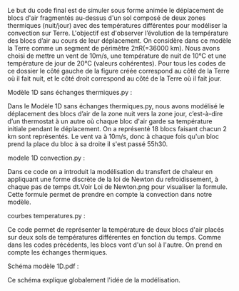Le but du code final est de simuler sous forme animée le déplacement de blocs d'air fragmentés au-dessus d'un sol composé de deux zones thermiques (nuit/jour) avec des températures différentes pour modéliser la convection sur Terre. L'objectif est d'observer l’évolution de la température des blocs d’air au cours de leur déplacement. On considère dans ce modèle la Terre comme un segment de périmètre 2πR(=36000 km). Nous avons choisi de mettre un vent de 10m/s, une température de nuit de 10°C et une température de jour de 20°C (valeurs cohérentes). Pour tous les codes de ce dossier le côté gauche de la figure créée correspond au côté de la Terre où il fait nuit, et le côté droit correspond au côté de la Terre où il fait jour.

Modèle 1D sans échanges thermiques.py :

Dans le Modèle 1D sans échanges thermiques.py, nous avons modélisé le déplacement des blocs d’air de la zone nuit vers la zone jour, c’est-à-dire d’un thermostat à un autre où chaque bloc d'air garde sa température initiale pendant le déplacement. On a représenté 18 blocs faisant chacun 2 km sont représentés. Le vent va à 10m/s, donc à chaque fois qu'un bloc prend la place du bloc à sa droite il s'est passé 55h30.

modele 1D convection.py :

Dans ce code on a introduit la modélisation du transfert de chaleur en appliquant une forme discrète de la loi de Newton du refroidissement, à chaque pas de temps dt.Voir Loi de Newton.png pour visualiser la formule.
Cette formule permet de prendre en compte la convection dans notre modèle.

courbes temperatures.py :

Ce code permet de représenter la température de deux blocs d'air placés sur deux sols de températures différentes en fonction du temps. Comme dans les codes précédents, les blocs vont d'un sol à l'autre. On prend en compte les échanges thermiques.

Schéma modèle 1D.pdf :

Ce schéma explique globalement l'idée de la modélisation.




